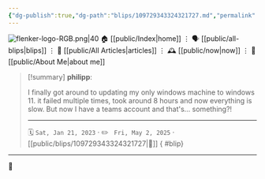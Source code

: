 ```yaml
---
{"dg-publish":true,"dg-path":"blips/109729343324321727.md","permalink":"/blips/109729343324321727/","title":"philipp on mastodon @ 2023-01-21","created":"2023-01-21T21:35:03","updated":"2025-05-02T08:50:43"}
---
```



<div class="transclusion internal-embed is-loaded"><div class="markdown-embed">




![flenker-logo-RGB.png|40](/img/user/attachments/flenker-logo-RGB.png)
🏠 [[public/Index\|home]]  ⋮ 🗣️ [[public/all-blips\|blips]] ⋮  📝 [[public/All Articles\|articles]]  ⋮ 🕰️ [[public/now\|now]] ⋮ 🪪 [[public/About Me\|about me]]


</div></div>


> [!summary] **philipp**:
>
> I finally got around to updating my only windows machine to windows 11. it failed multiple times, took around 8 hours and now everything is slow.
> But now I have a teams account and that's… something?!
> - - -
>
> 🗓️ <code>Sat, Jan 21, 2023</code>  · ✏️ <code> Fri, May 2, 2025</code>  · [[public/blips/109729343324321727\|🔗]]
{ #blip}


- - -

 👾
